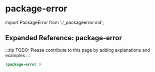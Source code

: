 # package-error

import PackageError from './_packageerror.md';

<PackageError />

## Expanded Reference: package-error

:::tip
TODO: Please contribute to this page by adding explanations and examples
:::

```lisp
(package-error )
```
